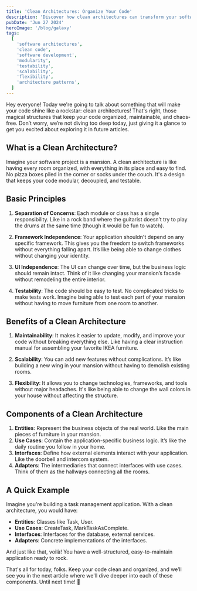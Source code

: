 ```yaml
---
title: 'Clean Architectures: Organize Your Code'
description: 'Discover how clean architectures can transform your software project into a well-organized and easy-to-maintain mansion. Learn the basic principles, benefits, and essential components to keep your code modular, decoupled, and testable. Start rocking with cleaner, more organized code today!'
pubDate: 'Jun 27 2024'
heroImage: '/blog/galaxy'
tags:
  [
    'software architectures',
    'clean code',
    'software development',
    'modularity',
    'testability',
    'scalability',
    'flexibility',
    'architecture patterns',
  ]
---
```


Hey everyone! Today we're going to talk about something that will make your code shine like a rockstar: clean architectures! That's right, those magical structures that keep your code organized, maintainable, and chaos-free. Don’t worry, we’re not diving too deep today, just giving it a glance to get you excited about exploring it in future articles.

## What is a Clean Architecture?

Imagine your software project is a mansion. A clean architecture is like having every room organized, with everything in its place and easy to find. No pizza boxes piled in the corner or socks under the couch. It's a design that keeps your code modular, decoupled, and testable.

## Basic Principles

1. **Separation of Concerns**: Each module or class has a single responsibility. Like in a rock band where the guitarist doesn’t try to play the drums at the same time (though it would be fun to watch).

2. **Framework Independence**: Your application shouldn't depend on any specific framework. This gives you the freedom to switch frameworks without everything falling apart. It’s like being able to change clothes without changing your identity.

3. **UI Independence**: The UI can change over time, but the business logic should remain intact. Think of it like changing your mansion’s facade without remodeling the entire interior.

4. **Testability**: The code should be easy to test. No complicated tricks to make tests work. Imagine being able to test each part of your mansion without having to move furniture from one room to another.

## Benefits of a Clean Architecture

1. **Maintainability**: It makes it easier to update, modify, and improve your code without breaking everything else. Like having a clear instruction manual for assembling your favorite IKEA furniture.

2. **Scalability**: You can add new features without complications. It’s like building a new wing in your mansion without having to demolish existing rooms.

3. **Flexibility**: It allows you to change technologies, frameworks, and tools without major headaches. It's like being able to change the wall colors in your house without affecting the structure.

## Components of a Clean Architecture

1. **Entities**: Represent the business objects of the real world. Like the main pieces of furniture in your mansion.
2. **Use Cases**: Contain the application-specific business logic. It’s like the daily routine you follow in your home.
3. **Interfaces**: Define how external elements interact with your application. Like the doorbell and intercom system.
4. **Adapters**: The intermediaries that connect interfaces with use cases. Think of them as the hallways connecting all the rooms.

## A Quick Example

Imagine you're building a task management application. With a clean architecture, you would have:

- **Entities**: Classes like Task, User.
- **Use Cases**: CreateTask, MarkTaskAsComplete.
- **Interfaces**: Interfaces for the database, external services.
- **Adapters**: Concrete implementations of the interfaces.

And just like that, voilà! You have a well-structured, easy-to-maintain application ready to rock.

That's all for today, folks. Keep your code clean and organized, and we’ll see you in the next article where we'll dive deeper into each of these components. Until next time! 🎸
